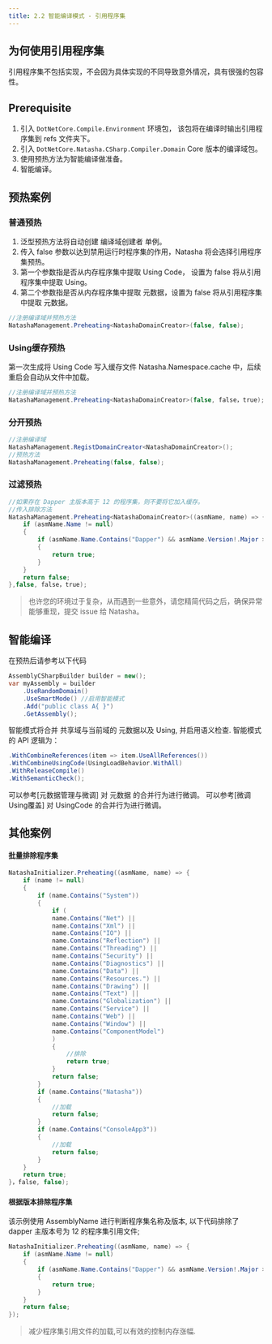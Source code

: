 ```yaml
---
title: 2.2 智能编译模式 - 引用程序集
---
```


## 为何使用引用程序集

引用程序集不包括实现，不会因为具体实现的不同导致意外情况，具有很强的包容性。

## Prerequisite

1. 引入 `DotNetCore.Compile.Environment` 环境包， 该包将在编译时输出引用程序集到 refs 文件夹下。
2. 引入 `DotNetCore.Natasha.CSharp.Compiler.Domain` Core 版本的编译域包。
3. 使用预热方法为智能编译做准备。
4. 智能编译。

## 预热案例

### 普通预热

1. 泛型预热方法将自动创建 编译域创建者 单例。
2. 传入 false 参数以达到禁用运行时程序集的作用，Natasha 将会选择引用程序集预热。
3. 第一个参数指是否从内存程序集中提取 Using Code， 设置为 false 将从引用程序集中提取 Using。
4. 第二个参数指是否从内存程序集中提取 元数据，设置为 false 将从引用程序集中提取 元数据。

```cs
//注册编译域并预热方法
NatashaManagement.Preheating<NatashaDomainCreator>(false, false);
```

### Using缓存预热

第一次生成将 Using Code 写入缓存文件  Natasha.Namespace.cache 中，后续重启会自动从文件中加载。

```cs
//注册编译域并预热方法
NatashaManagement.Preheating<NatashaDomainCreator>(false, false，true);
```

### 分开预热

```cs
//注册编译域
NatashaManagement.RegistDomainCreator<NatashaDomainCreator>();
//预热方法
NatashaManagement.Preheating(false, false);
```

### 过滤预热

```cs
//如果存在 Dapper 主版本高于 12 的程序集，则不要将它加入缓存。
//传入排除方法
NatashaManagement.Preheating<NatashaDomainCreator>((asmName, name) => {
    if (asmName.Name != null)
    {
        if (asmName.Name.Contains("Dapper") && asmName.Version!.Major > 12)
        {
            return true;
        }
    }
    return false;
},false, false，true);
```

> 也许您的环境过于复杂，从而遇到一些意外，请您精简代码之后，确保异常能够重现，提交 issue 给 Natasha。

## 智能编译

在预热后请参考以下代码

```cs
AssemblyCSharpBuilder builder = new();
var myAssembly = builder
    .UseRandomDomain()
    .UseSmartMode() //启用智能模式
    .Add("public class A{ }")
    .GetAssembly();
```

智能模式将合并 共享域与当前域的 元数据以及 Using, 并启用语义检查.
智能模式的 API 逻辑为：

```cs
.WithCombineReferences(item => item.UseAllReferences())
.WithCombineUsingCode(UsingLoadBehavior.WithAll)
.WithReleaseCompile()
.WithSemanticCheck();
```

可以参考[元数据管理与微调] 对 元数据 的合并行为进行微调。
可以参考[微调Using覆盖] 对 UsingCode 的合并行为进行微调。

## 其他案例

#### 批量排除程序集

```cs
NatashaInitializer.Preheating((asmName, name) => {
    if (name != null)
    {
        if (name.Contains("System"))
        {
            if (
            name.Contains("Net") ||
            name.Contains("Xml") ||
            name.Contains("IO") ||
            name.Contains("Reflection") ||
            name.Contains("Threading") ||
            name.Contains("Security") ||
            name.Contains("Diagnostics") ||
            name.Contains("Data") ||
            name.Contains("Resources.") ||
            name.Contains("Drawing") ||
            name.Contains("Text") ||
            name.Contains("Globalization") ||
            name.Contains("Service") ||
            name.Contains("Web") ||
            name.Contains("Window") ||
            name.Contains("ComponentModel")
            )
            {
                //排除
                return true;
            }
            return false;
        }
        if (name.Contains("Natasha"))
        {
            //加载
            return false;
        }
        if (name.Contains("ConsoleApp3"))
        {
            //加载
            return false;
        }
    }
    return true;
}，false, false);
```

#### 根据版本排除程序集

该示例使用 AssemblyName 进行判断程序集名称及版本, 以下代码排除了 dapper 主版本号为 12 的程序集引用文件;

```cs
NatashaInitializer.Preheating((asmName, name) => {
    if (asmName.Name != null)
    {
        if (asmName.Name.Contains("Dapper") && asmName.Version!.Major > 12)
        {
            return true;
        }
    }
    return false;
});
```

> 减少程序集引用文件的加载,可以有效的控制内存涨幅.
